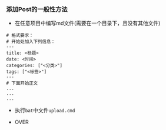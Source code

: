 
### 添加Post的一般性方法

* 在任意项目中编写md文件(需要在一个目录下，且没有其他文件)
```
# 格式要求：
# 开始处加入下列信息：
---
title: <标题>
date: <时间>
categories: ["<分类>"]
tags: ["<标签>"]
---
# 下面开始正文
...
...
...
```

* 执行`bat`中文件`upload.cmd`

* OVER
